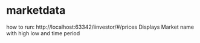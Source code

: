 # marketdata
how to run: http://localhost:63342/iinvestor/#/prices
Displays Market name with high low and time period
